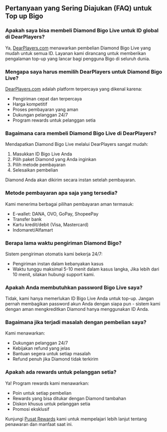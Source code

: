 ## Pertanyaan yang Sering Diajukan (FAQ) untuk Top up Bigo

### Apakah saya bisa membeli Diamond Bigo Live untuk ID global di DearPlayers?

Ya, [DearPlayers.com](https://www.dearplayers.com/{{channel}}/products/bigo-live "Top up Bigo di DearPlayers.com") menawarkan pembelian Diamond Bigo Live yang mudah untuk semua ID. Layanan kami dirancang untuk memberikan pengalaman top-up yang lancar bagi pengguna Bigo di seluruh dunia.

### Mengapa saya harus memilih DearPlayers untuk Diamond Bigo Live?

[DearPlayers.com](https://www.dearplayers.com/{{channel}}/products/bigo-live "beli Diamond Bigo di DearPlayers.com") adalah platform terpercaya yang dikenal karena:

- Pengiriman cepat dan terpercaya
- Harga kompetitif
- Proses pembayaran yang aman
- Dukungan pelanggan 24/7
- Program rewards untuk pelanggan setia

### Bagaimana cara membeli Diamond Bigo Live di DearPlayers?

Mendapatkan Diamond Bigo Live melalui DearPlayers sangat mudah:

1. Masukkan ID Bigo Live Anda
2. Pilih paket Diamond yang Anda inginkan
3. Pilih metode pembayaran
4. Selesaikan pembelian

Diamond Anda akan dikirim secara instan setelah pembayaran.

### Metode pembayaran apa saja yang tersedia?

Kami menerima berbagai pilihan pembayaran aman termasuk:

- E-wallet: DANA, OVO, GoPay, ShopeePay
- Transfer bank
- Kartu kredit/debit (Visa, Mastercard)
- Indomaret/Alfamart

### Berapa lama waktu pengiriman Diamond Bigo?

Sistem pengiriman otomatis kami bekerja 24/7:
- Pengiriman instan dalam kebanyakan kasus
- Waktu tunggu maksimal 5-10 menit dalam kasus langka, Jika lebih dari 10 menit, silakan hubungi support kami.

### Apakah Anda membutuhkan password Bigo Live saya?

Tidak, kami hanya memerlukan ID Bigo Live Anda untuk top-up. Jangan pernah membagikan password akun Anda dengan siapa pun - sistem kami dengan aman mengkreditkan Diamond hanya menggunakan ID Anda.

### Bagaimana jika terjadi masalah dengan pembelian saya?

Kami menawarkan:
- Dukungan pelanggan 24/7
- Kebijakan refund yang jelas
- Bantuan segera untuk setiap masalah
- Refund penuh jika Diamond tidak terkirim

### Apakah ada rewards untuk pelanggan setia?

Ya! Program rewards kami menawarkan:
- Poin untuk setiap pembelian
- Rewards yang bisa ditukar dengan Diamond tambahan
- Diskon khusus untuk pelanggan setia
- Promosi eksklusif

Kunjungi [Pusat Rewards](https://www.dearplayers.com/{{channel}}/rewards "Rewards DearPlayers") kami untuk mempelajari lebih lanjut tentang penawaran dan manfaat saat ini. 